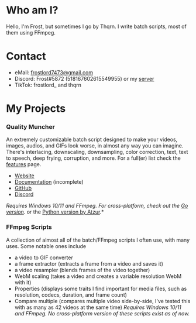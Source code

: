 # Who am I?
Hello, I'm Frost, but sometimes I go by Thqrn. I write batch scripts, most of them using FFmpeg. 

# Contact
- eMail: frostlord7473@gmail.com
- Discord: Frost#5872 (518167602615549955) or my [server](https://discord.qualitymuncher.lgbt)
- TikTok: frostlord_ and thqrn

# My Projects
### Quality Muncher
An extremely customizable batch script designed to make your videos, images, audios, and GIFs look worse, in almost any way you can imagine. There's interlacing, downscaling, downsampling, color correction, text, text to speech, deep frying, corruption, and more. For a full(er) list check the [features](https://qualitymuncher.lgbt/features) page.
- [Website](https://qualitymuncher.lgbt)
- [Documentation](https://qualitymuncher.lgbt/docs) (incomplete)
- [GitHub](https://github.qualitymuncher.lgbt)
- [Discord](https://discord.qualitymuncher.lgbt)

*Requires Windows 10/11 and FFmpeg. For cross-platform, check out the [Go version](https://go.qualitymuncher.lgbt).* or the [Python version by Atzur](https://py.qualitymuncher.lgbt).*

### FFmpeg Scripts
A collection of almost all of the batch/FFmpeg scripts I often use, with many uses. Some notable ones include
- a video to GIF converter
- a frame extractor (extracts a frame from a video and saves it)
- a video resampler (blends frames of the video together)
- WebM scaling (takes a video and creates a variable resolution WebM with it)
- Properties (displays some traits I find important for media files, such as resolution, codecs, duration, and frame count)
- Compare multiple (compares multiple video side-by-side, I've tested this with as many as 42 videos at the same time)
*Requires Windows 10/11 and FFmpeg. No cross-platform version of these scripts exist as of now.*
